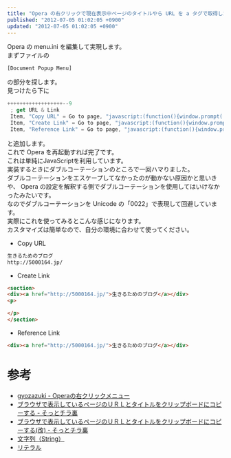 ```yaml
---
title: "Opera の右クリックで現在表示中ページのタイトルやら URL を a タグで取得したりいい感じにする"
published: "2012-07-05 01:02:05 +0900"
updated: "2012-07-05 01:02:05 +0900"
---
```


Opera の menu.ini を編集して実現します。  
まずファイルの

```none
[Document Popup Menu]
```

の部分を探します。  
見つけたら下に

```javascript
++++++++++++++++++--9
 ; get URL & Link
 Item, "Copy URL" = Go to page, "javascript:(function(){window.prompt('', document.title+'\n'+location.href);})();" & Delay, 100 & Cut & Cancel
 Item, "Create Link" = Go to page, "javascript:(function(){window.prompt('', '\n\n<section>\n<div><a href=\u0022'+location.href+'\u0022>'+document.title+'</a></div>\n<p>\n\n</p>\n</section>\n\n');})();" & Delay, 100 & Cut & Cancel
 Item, "Reference Link" = Go to page, "javascript:(function(){window.prompt('', '<div><a href=\u0022'+location.href+'\u0022>'+document.title+'</a></div>\n\n');})();" & Delay, 100 & Cut & Cancel
```

と追加します。  
これで Opera を再起動すれば完了です。  
これは単純にJavaScriptを利用しています。  
実装するときにダブルコーテーションのところで一回ハマりました。  
ダブルコーテーションをエスケープしてなかったのが動かない原因かと思いきや、 Opera の設定を解釈する側でダブルコーテーションを使用してはいけなかったみたいです。  
なのでダブルコーテーションを Unicode の「0022」で表現して回避しています。  
実際にこれを使ってみるとこんな感じになります。  
カスタマイズは簡単なので、自分の環境に合わせて使ってください。

- Copy URL

```html
生きるためのブログ
http://5000164.jp/
```

- Create Link

```html
<section>
<div><a href="http://5000164.jp/">生きるためのブログ</a></div>
<p>

</p>
</section>
```

- Reference Link

```html
<div><a href="http://5000164.jp/">生きるためのブログ</a></div>
```

# 参考

- [gyozazuki - Operaの右クリックメニュー](http://my.opera.com/gyozazuki/blog/2009/10/20/opera)
- [ブラウザで表示しているページのＵＲＬとタイトルをクリップボードにコピーする - そっとチラ裏](http://d.hatena.ne.jp/mame-tanuki+tiraura/20100220/CopyURL)
- [ブラウザで表示しているページのＵＲＬとタイトルをクリップボードにコピーする(改) - そっとチラ裏](http://d.hatena.ne.jp/mame-tanuki+tiraura/20110425/CopyURL2)
- [文字列（String）](http://www.tohoho-web.com/js/string.htm)
- [リテラル](http://wisdom.sakura.ne.jp/programming/cs/cs3.html)
